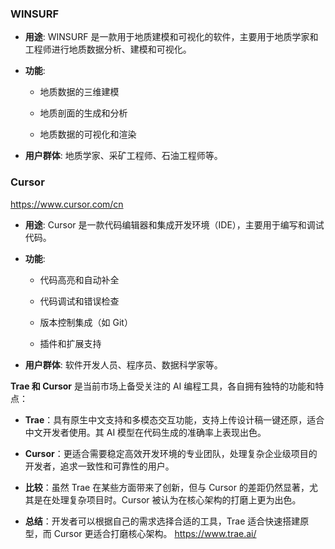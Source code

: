 ### **WINSURF**

- **用途**: WINSURF 是一款用于地质建模和可视化的软件，主要用于地质学家和工程师进行地质数据分析、建模和可视化。
    
- **功能**:
    
    - 地质数据的三维建模
        
    - 地质剖面的生成和分析
        
    - 地质数据的可视化和渲染
        
- **用户群体**: 地质学家、采矿工程师、石油工程师等。
### **Cursor**
https://www.cursor.com/cn

- **用途**: Cursor 是一款代码编辑器和集成开发环境（IDE），主要用于编写和调试代码。
    
- **功能**:
    
    - 代码高亮和自动补全
        
    - 代码调试和错误检查
        
    - 版本控制集成（如 Git）
        
    - 插件和扩展支持
        
- **用户群体**: 软件开发人员、程序员、数据科学家等。

**Trae 和 Cursor** 是当前市场上备受关注的 AI 编程工具，各自拥有独特的功能和特点：

- **Trae**：具有原生中文支持和多模态交互功能，支持上传设计稿一键还原，适合中文开发者使用。其 AI 模型在代码生成的准确率上表现出色。
    
- **Cursor**：更适合需要稳定高效开发环境的专业团队，处理复杂企业级项目的开发者，追求一致性和可靠性的用户。
    
- **比较**：虽然 Trae 在某些方面带来了创新，但与 Cursor 的差距仍然显著，尤其是在处理复杂项目时。Cursor 被认为在核心架构的打磨上更为出色。
    
- **总结**：开发者可以根据自己的需求选择合适的工具，Trae 适合快速搭建原型，而 Cursor 更适合打磨核心架构。
https://www.trae.ai/